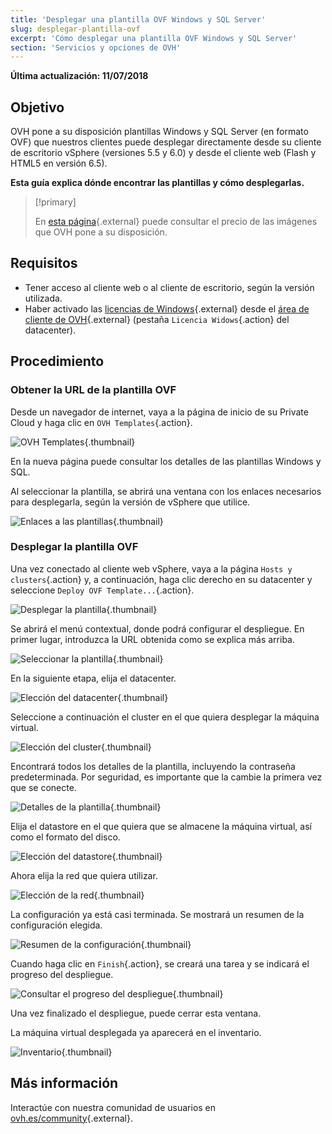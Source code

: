 ```yaml
---
title: 'Desplegar una plantilla OVF Windows y SQL Server'
slug: desplegar-plantilla-ovf
excerpt: 'Cómo desplegar una plantilla OVF Windows y SQL Server'
section: 'Servicios y opciones de OVH'
---
```


**Última actualización: 11/07/2018**

## Objetivo

OVH pone a su disposición plantillas Windows y SQL Server (en formato OVF) que nuestros clientes puede desplegar directamente desde su cliente de escritorio vSphere (versiones 5.5 y 6.0) y desde el cliente web (Flash y HTML5 en versión 6.5).

**Esta guía explica dónde encontrar las plantillas y cómo desplegarlas.**

> [!primary]
> 
> En [esta página](https://www.ovh.es/private-cloud/opciones/imagenes-licencias.xml){.external} puede consultar el precio de las imágenes que OVH pone a su disposición.
>

## Requisitos

- Tener acceso al cliente web o al cliente de escritorio, según la versión utilizada.
- Haber activado las [licencias de Windows](https://www.ovh.es/private-cloud/opciones/imagenes-licencias.xml){.external} desde el [área de cliente de OVH](https://www.ovh.com/auth/?action=gotomanager){.external} (pestaña `Licencia Widows`{.action} del datacenter). 


## Procedimiento

### Obtener la URL de la plantilla OVF

Desde un navegador de internet, vaya a la página de inicio de su Private Cloud y haga clic en `OVH Templates`{.action}.

![OVH Templates](images/gatewayssl.png){.thumbnail}

En la nueva página puede consultar los detalles de las plantillas Windows y SQL. 

Al seleccionar la plantilla, se abrirá una ventana con los enlaces necesarios para desplegarla, según la versión de vSphere que utilice.

![Enlaces a las plantillas](images/copylink.png){.thumbnail}


### Desplegar la plantilla OVF

Una vez conectado al cliente web vSphere, vaya a la página `Hosts y clusters`{.action} y, a continuación, haga clic derecho en su datacenter y seleccione `Deploy OVF Template...`{.action}.

![Desplegar la plantilla](images/selectdeploy.png){.thumbnail}

Se abrirá el menú contextual, donde podrá configurar el despliegue. En primer lugar, introduzca la URL obtenida como se explica más arriba.

![Seleccionar la plantilla](images/puturl.png){.thumbnail}

En la siguiente etapa, elija el datacenter.

![Elección del datacenter](images/selectdatacenter.png){.thumbnail}

Seleccione a continuación el cluster en el que quiera desplegar la máquina virtual.

![Elección del cluster](images/selectcluster.png){.thumbnail}

Encontrará todos los detalles de la plantilla, incluyendo la contraseña predeterminada. Por seguridad, es importante que la cambie la primera vez que se conecte.

![Detalles de la plantilla](images/detailstemplate.png){.thumbnail}

Elija el datastore en el que quiera que se almacene la máquina virtual, así como el formato del disco.

![Elección del datastore](images/selectdatastore.png){.thumbnail}

Ahora elija la red que quiera utilizar.

![Elección de la red](images/selectnetwork.png){.thumbnail}

La configuración ya está casi terminada. Se mostrará un resumen de la configuración elegida.

![Resumen de la configuración](images/resume.png){.thumbnail}

Cuando haga clic en `Finish`{.action}, se creará una tarea y se indicará el progreso del despliegue.

![Consultar el progreso del despliegue](images/startdeploy.png){.thumbnail}

Una vez finalizado el despliegue, puede cerrar esta ventana.

La máquina virtual desplegada ya aparecerá en el inventario.

![Inventario](images/inventory.png){.thumbnail}


## Más información

Interactúe con nuestra comunidad de usuarios en [ovh.es/community](https://www.ovh.es/community/){.external}.